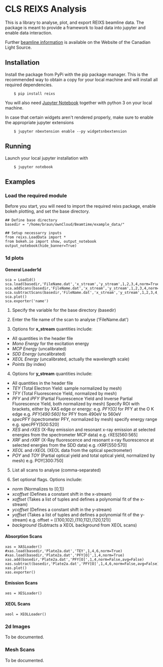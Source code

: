 # CLS REIXS Analysis

This is a library to analyse, plot, and export REIXS beamline data. The package is meant to provide a framework to load data into jupyter and enable data interaction.

Further [beamline information](https://reixs.leightsource.ca/) is available on the Website of the Canadian Light Source.

## Installation

Install the package from PyPi with the pip package manager. This is the recommended way to obtain a copy for your local machine and will install all required dependencies.

```
    $ pip install reixs
```

You will also need [Jupyter Notebook](https://github.com/jupyter) together with python 3 on your local machine.

In case that certain widgets aren't rendered properly, make sure to enable the appropriate jupyter extensions

```
    $ jupyter nbextension enable --py widgetsnbextension
```

## Running

Launch your local jupyter installation with

```
    $ jupyter notebook
```

## Examples

### Load the required module

Before you start, you will need to import the required reixs package, enable bokeh plotting, and set the base directory.

```
## Define base directory
basedir = "/home/braun/ownCloud/Beamtime/example_data/"

## Setup necessarry inputs
from reixs.LoadData import *
from bokeh.io import show, output_notebook
output_notebook(hide_banner=True)
```

### 1d plots

#### General Loader1d

```
sca = Load1d()
sca.load(basedir,'FileName.dat','x_stream','y_stream',1,2,3,4,norm=True)
sca.addScans(basedir,'FileName.dat','x_stream','y_stream',1,2,3,4,norm=False,avg=False)
sca.subtractScans(basedir,'FileName.dat','x_stream','y_stream',1,2,3,4,norm=False,avg=False)
sca.plot()
sca.exporter('name')
```

1. Specify the variable for the base directory (basedir)
2. Enter the file name of the scan to analyse ('FileName.dat')

3. Options for **x_stream** quantities include:

- All quantities in the header file
- _Mono Energy_ for the excitation energy
- _MCP Energy_ (uncalibrated)
- _SDD Energy_ (uncalibrated)
- _XEOL Energy_ (uncalibrated, actually the wavelength scale)
- _Points_ (by index)

4. Options for **y_stream** quantities include:

- All quantities in the header file
- _TEY_ (Total Electron Yield: sample normalized by mesh)
- _TFY_ (Total Fluorescence Yield, normalized by mesh)
- _PFY_ and _iPFY_ (Partial Fluorescence Yield and Inverse Partial Fluorescence Yield, both normalized by mesh)
  Specify ROI with brackets, either by XAS edge or energy:
  e.g. _PFY[O]_ for PFY at the O K edge
  e.g. _PFY[490:560]_ for PFY from 490eV to 560eV
- _specPFY_ (spectrometer PFY, normalized by mesh)
  specify energy range
  e.g. specPFY[500:520]
- _XES_ and _rXES_ (X-Ray emission and resonant x-ray emission at selected energies from the spectrometer MCP data)
  e.g. rXES[560:565]
- _XRF_ and _rXRF_ (X-Ray fluorescence and resonant x-ray fluorescence at selected energies from the SDD data)
  e.g. rXRF[550:570]
- _XEOL_ and _rXEOL_ (XEOL data from the optical spectrometer)
- _POY_ and _TOY_ (Partial optical yield and total optical yield, normalized by mesh)
  e.g. POY[300:750]

5. List all scans to analyse (comma-separated)

6. Set optional flags. Options include:

- _norm_ (Normalizes to [0,1])
- _xcoffset_ (Defines a constant shift in the x-stream)
- _xoffset_ (Takes a list of tuples and defines a polynomial fit of the x-stream)
- _ycoffset_ (Defines a constant shift in the y-stream)
- _yoffset_ (Takes a list of tuples and defines a polynomial fit of the y-stream)
  e.g. offset = [(100,102),(110,112),(120,121)]
- _background_ (Subtracts a XEOL background from XEOL scans)

#### Absorption Scans

```
xas = XASLoader()
#xas.load(basedir,'Plate2a.dat','TEY',1,4,6,norm=True)
#xas.load(basedir,'Plate2a.dat','PFY[O]',1,4,norm=True)
xas.add(basedir,'Plate2a.dat','PFY[O]',1,4,norm=False,avg=False)
xas.subtract(basedir,'Plate2a.dat','PFY[O]',1,4,6,norm=False,avg=False)
xas.plot()
xas.exporter()
```

#### Emission Scans

```
xes = XESLoader()
```

#### XEOL Scans

```
xeol = XEOLLoader()
```

### 2d Images

To be documented.

### Mesh Scans

To be documented.
